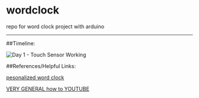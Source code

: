 # wordclock
repo for word clock project with arduino

---

##Timeline:

![Day 1 - Touch Sensor Working](/images/day_1_touch_sensor.jpg)


##References/Helpful Links:

[pesonalized word clock](http://www.instructables.com/id/Personalised-Word-Clock/?ALLSTEPS)

[VERY GENERAL how to YOUTUBE](https://www.youtube.com/watch?v=XJ8byVQ8vHM)
